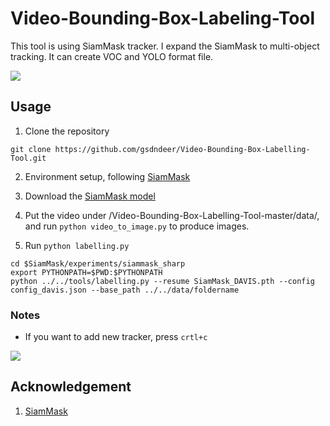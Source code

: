 # Video-Bounding-Box-Labeling-Tool

This tool is using SiamMask tracker. I expand the SiamMask to multi-object tracking. It can create VOC and YOLO format file.

<img src="https://github.com/gsdndeer/Video-Bounding-Box-Labelling-Tool/blob/master/figures/init.gif">



## Usage

1. Clone the repository
```
git clone https://github.com/gsdndeer/Video-Bounding-Box-Labelling-Tool.git
```

2. Environment setup, following [SiamMask](https://github.com/foolwood/SiamMask#environment-setup)

3. Download the [SiamMask model](https://github.com/foolwood/SiamMask#demo)

4. Put the video under /Video-Bounding-Box-Labelling-Tool-master/data/, and run ```python video_to_image.py``` to produce images.

5. Run ```python labelling.py```
```
cd $SiamMask/experiments/siammask_sharp
export PYTHONPATH=$PWD:$PYTHONPATH
python ../../tools/labelling.py --resume SiamMask_DAVIS.pth --config config_davis.json --base_path ../../data/foldername  
```

### Notes

  * If you want to add new tracker, press ```crtl+c```
  
  <img src="https://github.com/gsdndeer/Video-Bounding-Box-Labelling-Tool/blob/master/figures/add_tracker.gif">
  
## Acknowledgement

1. [SiamMask](https://github.com/foolwood/SiamMask) 
  


